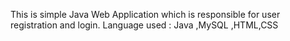 This is simple Java Web Application which is responsible for user registration and login.
Language used : Java ,MySQL ,HTML,CSS
